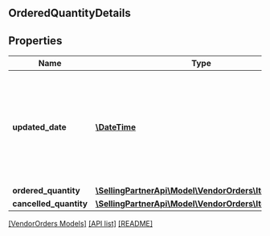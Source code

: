 ## OrderedQuantityDetails

## Properties

Name | Type | Description | Notes
------------ | ------------- | ------------- | -------------
**updated_date** | [**\DateTime**](\DateTime.md) | The date when the line item quantity was updated by buyer. Must be in ISO-8601 date/time format. | [optional]
**ordered_quantity** | [**\SellingPartnerApi\Model\VendorOrders\ItemQuantity**](ItemQuantity.md) |  | [optional]
**cancelled_quantity** | [**\SellingPartnerApi\Model\VendorOrders\ItemQuantity**](ItemQuantity.md) |  | [optional]

[[VendorOrders Models]](../) [[API list]](../../Api) [[README]](../../../README.md)
